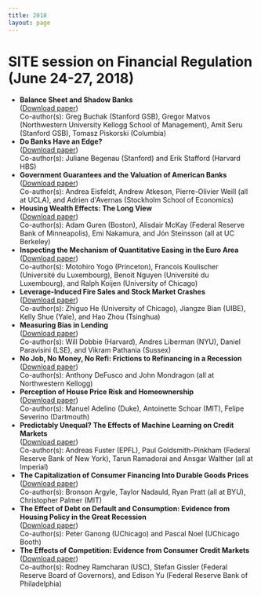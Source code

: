 ```yaml
---
title: 2018
layout: page
---
```


# SITE session on Financial Regulation (June 24-27, 2018)

* **Balance Sheet and Shadow Banks**\
([Download paper](https://www.google.com/url?sa=t&rct=j&q=&esrc=s&source=web&cd=&ved=2ahUKEwi0ioDYuJbzAhWoDjQIHRpCD1kQFnoECAIQAQ&url=https%3A%2F%2Fwww.clevelandfed.org%2F~%2Fmedia%2Fcontent%2Fevents%2F2018%2Ffinancial%2520stability%2Fbuchak%2520matvos%2520piskorski%2520and%2520seru%2520shadow%2520banks.pdf%3Fla%3Den&usg=AOvVaw1NuFZeEnvnyzN5M4EgjpG5))\
Co-author(s): Greg Buchak (Stanford GSB), Gregor Matvos (Northwestern University Kellogg School of Management), Amit Seru (Stanford GSB), Tomasz Piskorski (Columbia)
*	**Do Banks Have an Edge?**\
([Download paper](https://www.google.com/url?sa=t&rct=j&q=&esrc=s&source=web&cd=&ved=2ahUKEwinn_vwuJbzAhUvJzQIHWApCZUQFnoECAMQAQ&url=https%3A%2F%2Fwww.aeaweb.org%2Fconference%2F2019%2Fpreliminary%2Fpaper%2FHFBRQhzQ&usg=AOvVaw0COOlsKzYfnMkuqOZSozL0))\
Co-author(s): Juliane Begenau (Stanford) and Erik Stafford (Harvard HBS)
*	**Government Guarantees and the Valuation of American Banks**\
([Download paper](https://www.nber.org/system/files/working_papers/w24706/w24706.pdf))\
Co-author(s): Andrea Eisfeldt, Andrew Atkeson, Pierre-Olivier Weill (all at UCLA), and Adrien d'Avernas (Stockholm School of Economics)
*	**Housing Wealth Effects: The Long View**\
([Download paper](https://exhibits.stanford.edu/site-archive/catalog/wx401gq6799))\
Co-author(s): Adam Guren (Boston), Alisdair McKay (Federal Reserve Bank of Minneapolis), Emi Nakamura, and Jón Steinsson (all at UC Berkeley)
* **Inspecting the Mechanism of Quantitative Easing in the Euro Area**\
([Download paper](https://www.nber.org/system/files/working_papers/w26152/w26152.pdf))\
Co-author(s): Motohiro Yogo (Princeton), Francois Koulischer (Université du Luxembourg), Benoit Nguyen (Université du Luxembourg), and Ralph Koijen (University of Chicago)
*	**Leverage-Induced Fire Sales and Stock Market Crashes**\
([Download paper](https://www.nber.org/system/files/working_papers/w25040/w25040.pdf))\
Co-author(s): Zhiguo He (University of Chicago), Jiangze Bian (UIBE), Kelly Shue (Yale), and Hao Zhou (Tsinghua)
*	**Measuring Bias in Lending**\
([Download paper](https://academic.oup.com/restud/article-pdf/88/6/2799/41151680/rdaa078.pdf))\
Co-author(s): Will Dobbie (Harvard), Andres Liberman (NYU), Daniel Paravisini (LSE), and Vikram Pathania (Sussex)
*	**No Job, No Money, No Refi: Frictions to Refinancing in a Recession**\
([Download paper](https://poseidon01.ssrn.com/delivery.php?ID=665084071084093104087086095079090074057022040093022044117124118105125091093083068074107049044100122125039011077002120089116029026027063013080115093090066126096111076042065010075127086071027070110121068117026085000086114014105015093100075126023125000000&EXT=pdf&INDEX=TRUE))\
Co-author(s): Anthony DeFusco and John Mondragon (all at Northwestern Kellogg)
* **Perception of House Price Risk and Homeownership**\
([Download paper](https://exhibits.stanford.edu/site-archive/catalog/qn996fq2260))\
Co-author(s): Manuel Adelino (Duke), Antoinette Schoar (MIT), Felipe Severino (Dartmouth)
* **Predictably Unequal? The Effects of Machine Learning on Credit Markets**\
([Download paper](https://papers.ssrn.com/sol3/Delivery.cfm/SSRN_ID3873309_code267374.pdf?abstractid=3072038&mirid=1&type=2))\
Co-author(s): Andreas Fuster (EPFL), Paul Goldsmith-Pinkham (Federal Reserve Bank of New York), Tarun Ramadorai and Ansgar Walther (all at Imperial)
*	**The Capitalization of Consumer Financing Into Durable Goods Prices**\
([Download paper](https://www.nber.org/system/files/working_papers/w24699/w24699.pdf))\
Co-author(s): Bronson Argyle, Taylor Nadauld, Ryan Pratt (all at BYU), Christopher Palmer (MIT)
*	**The Effect of Debt on Default and Consumption: Evidence from Housing Policy in the Great Recession**\
([Download paper](https://scholar.harvard.edu/files/ganong/files/ganong_noel_housing.pdf))\
Co-author(s): Peter Ganong (UChicago) and Pascal Noel (UChicago Booth)
*	**The Effects of Competition: Evidence from Consumer Credit Markets**\
([Download paper](https://doi.org/10.1093/rfs/hhaa035))\
Co-author(s): Rodney Ramcharan (USC), Stefan Gissler (Federal Reserve Board of Governors), and Edison Yu (Federal Reserve Bank of Philadelphia)

